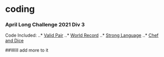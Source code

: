# coding
### April Long Challenge 2021 Div 3
Code Included:
..* [Valid Pair](https://www.codechef.com/APRIL21C/problems/SOCKS1)
..* [World Record](https://www.codechef.com/APRIL21C/problems/BOLT)
..* [Strong Language](https://www.codechef.com/APRIL21C/problems/SSCRIPT)
..* [Chef and Dice](https://www.codechef.com/APRIL21C/problems/SDICE)



##Will add more to it
